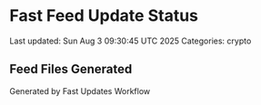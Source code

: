 # Fast Feed Update Status
Last updated: Sun Aug  3 09:30:45 UTC 2025
Categories: crypto

## Feed Files Generated

Generated by Fast Updates Workflow
